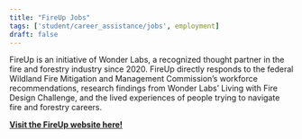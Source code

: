 ```yaml
---
title: "FireUp Jobs"
tags: ['student/career_assistance/jobs', employment]
draft: false
---
```


FireUp is an initiative of Wonder Labs, a recognized thought partner in the fire and forestry industry since 2020. FireUp directly responds to the federal Wildland Fire Mitigation and Management Commission’s workforce recommendations, research findings from Wonder Labs’ Living with Fire Design Challenge, and the lived experiences of people trying to navigate fire and forestry careers. 


[**Visit the FireUp website here!**](https://jobs.fire-up.net/jobs)

